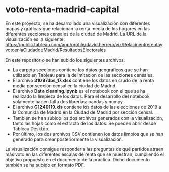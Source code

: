 # voto-renta-madrid-capital

En este proyecto, se ha desarrollado una visualización con diferentes mapas y gráficas que relacionan la renta media de los hogares en las diferentes secciones censales de la ciudad de Madrid. La URL de la visualización es la siguiente: https://public.tableau.com/app/profile/david.herrero/viz/RelacinentrerentayvotoenlaCiudaddeMadrid/ResultadosElectorales

En este repositorio se han subido los siguientes archivos:

- La carpeta secciones contiene los datos geográficos que se han utilizado en Tableau para la delimitación de las secciones censales.
- El archivo **31097dbs_17.xlsx** contiene los datos en crudo de la renta media por sección censal en la ciudad de Madrid.
- El archivo **Data cleaning.ipynb** es el notebook con el que se ha realizado la limpieza de los datos. Para el desarrollo del notebook solamente hacen falta dos librerías: pandas y numpy.
- El archivo **G1240119.xls** contiene los datos de las elecciones de 2019 a la Comunida de Madrid en la Ciudad de Madrid por sección censal.
- También se han subido los dos archivos generados con la visualización, tanto las hojas como el extracto de los datos. Se pueden abrir desde Tableau Desktop.
- Por último, los dos archivos CSV contienen los datos limpios que se han generado para crear posteriormente la visualización.

La visualización consigue responder a las preguntas de qué partidos atraen más voto en las diferentes escalas de renta que se muestran, cumpliendo el objetivo propuesto en el documento de la práctica. Dicho documento también se ha subido en formato PDF.
